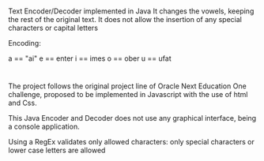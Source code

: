 #
Text Encoder/Decoder implemented in Java
It changes the vowels, keeping the rest of the original text. It does not allow the insertion of any special characters or capital letters  

Encoding:

a == "ai"
e == enter
i == imes
o == ober
u == ufat

#
The project follows the original project line of Oracle Next Education One challenge, proposed to be implemented in Javascript with the use of html and Css.

This Java Encoder and Decoder does not use any graphical interface, being a console application.

Using a RegEx validates only allowed characters: only special characters or lower case letters are allowed

